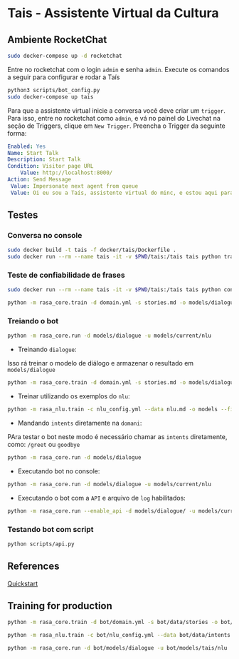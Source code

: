# Tais - Assistente Virtual da Cultura

## Ambiente RocketChat

```sh
sudo docker-compose up -d rocketchat
```

Entre no rocketchat com o login `admin` e senha `admin`. Execute os comandos
a seguir para configurar e rodar a Taís

```sh
python3 scripts/bot_config.py
sudo docker-compose up tais
```

Para que a assistente virtual inicie a conversa você deve criar um `trigger`.
Para isso, entre no rocketchat como `admin`, e vá no painel do Livechat na
seção de Triggers, clique em `New Trigger`. Preencha o Trigger da seguinte forma:

```yaml
Enabled: Yes
Name: Start Talk
Description: Start Talk
Condition: Visitor page URL
    Value: http://localhost:8000/
Action: Send Message
 Value: Impersonate next agent from queue
 Value: Oi eu sou a Taís, assistente virtual do minc, e estou aqui para te ajudar a esclarecer dúvidas sobre a Lei Rouanet, posso também solucionar problemas de proposta e projeto
```
## Testes

### Conversa no console

```sh
sudo docker build -t tais -f docker/tais/Dockerfile .
sudo docker run --rm --name tais -it -v $PWD/tais:/tais tais python train.py all 
```

### Teste de confiabilidade de frases

```sh
sudo docker run --rm --name tais -it -v $PWD/tais:/tais tais python confidence.py
```

```sh
python -m rasa_core.train -d domain.yml -s stories.md -o models/dialogue
```

### Treiando o bot

```sh
python -m rasa_core.run -d models/dialogue -u models/current/nlu
```

* Treinando `dialogue`:

Isso rá treinar o modelo de diálogo e armazenar o resultado em `models/dialogue`

```sh
python -m rasa_core.train -d domain.yml -s stories.md -o models/dialogue
```

* Treinar utilizando os exemplos do `nlu`:

```sh
python -m rasa_nlu.train -c nlu_config.yml --data nlu.md -o models --fixed_model_name nlu --project current --verbose
```

* Mandando `intents` diretamente na `domani`:

PAra testar o bot neste modo é necessário chamar as `intents` diretamente, como: `/greet` ou `goodbye`

```sh
python -m rasa_core.run -d models/dialogue
```

* Executando bot no console:

```sh
python -m rasa_core.run -d models/dialogue -u models/current/nlu
```

* Executando o bot com a `API` e arquivo de `log` habilitados:

```sh
python -m rasa_core.run --enable_api -d models/dialogue/ -u models/current/nlu/ -o out.log
```

### Testando bot com script

```sh
python scripts/api.py
```

## References
[Quickstart](https://rasa.com/docs/core/quickstart/)

## Training for production

```sh
python -m rasa_core.train -d bot/domain.yml -s bot/data/stories -o bot/models/dialogue --epochs 1200
```

```sh
python -m rasa_nlu.train -c bot/nlu_config.yml --data bot/data/intents -o bot/models --fixed_model_name nlu --project tais --verbose
```

```sh
python -m rasa_core.run -d bot/models/dialogue -u bot/models/tais/nlu
```
